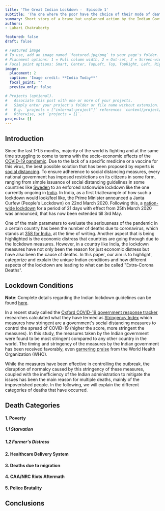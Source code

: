 ```yaml
---
title: 'The Great Indian Lockdown -  Episode 1'
subtitle: 'The one where the poor have the choice of their mode of death'
summary: Short story of a brave but unplanned action by the Indian Govt.
authors:
- Lahari Chakraborty

featured: false
draft: false

# Featured image
# To use, add an image named `featured.jpg/png` to your page's folder.
# Placement options: 1 = Full column width, 2 = Out-set, 3 = Screen-width
# Focal point options: Smart, Center, TopLeft, Top, TopRight, Left, Right, BottomLeft, Bottom, BottomRight
image:
  placement: 2
  caption: 'Image credit: **India Today**'
  focal_point: ""
  preview_only: false

# Projects (optional).
#   Associate this post with one or more of your projects.
#   Simply enter your project's folder or file name without extension.
#   E.g. `projects = ["internal-project"]` references `content/project/deep-learning/index.md`.
#   Otherwise, set `projects = []`.
projects: []
---
```

## Introduction
Since the last 1-1.5 months, majority of the world is fighting and at the same time struggling to come to terms with the socio-economic effects of the [COVID-19 pandemic](https://www.who.int/emergencies/diseases/novel-coronavirus-2019). Due to the lack of a specific medicine or a vaccine for this virus, the best possible solution that has been proposed by experts is [social distancing](https://www.cdc.gov/coronavirus/2019-ncov/prevent-getting-sick/social-distancing.html). To ensure adherence to social distancing measures, every national government has imposed restrictions on its citizens in some form, ranging from simple issuance of social distancing guidelines in some countries like [Sweden](https://edition.cnn.com/videos/world/2020/04/13/sweden-coronavirus-lockdown-black-lead-vpx.cnn) to an enforced nationwide lockdown like the one currently ongoing in [India](https://mha.gov.in/sites/default/files/ndma%20order%20copy_0.pdf). In India, as a first trial/example of how such a lockdown would look/feel like, the Prime Minister announced a Janta Curfew (People's Lockdown) on 22nd March 2020. Following this, a [nation-wide lockdown](https://mha.gov.in/sites/default/files/MHAorder%20copy_0.pdf) for a period of 21 days with effect from 25th March 2020 was announced, that has now been extended till 3rd May.

One of the main parameters to evaluate the seriousness of the pandemic in a certain country has been the number of deaths due to coronavirus, which stands at [358 for India](https://www.worldometers.info/coronavirus/country/india/), at the time of writing. Another aspect that is being highlighted is the economic distress that countries are going through due to the lockdown measures. However, in a country like India, the lockdown measures have not only been the reason for just economic distress but have also been the cause of deaths. In this paper, our aim is to highlight, categorize and explain the unique Indian conditions and how different aspects of the lockdown are leading to what can be called "Extra-Corona Deaths". 

## Lockdown Conditions

**Note**: Complete details regarding the Indian lockdown guidelines can be found [here](https://mha.gov.in/sites/default/files/Guidelines_0.pdf).

In a recent study called the [Oxford COVID-19 government response tracker](https://covidtracker.bsg.ox.ac.uk/), researches calculated what they have termed as [Stringency Index](https://www.bsg.ox.ac.uk/sites/default/files/Calculation%20and%20presentation%20of%20the%20Stringency%20Index.pdf) which measures how stringent are a government's social distancing measures to control the spread of COVID-19 (higher the score, more stringent the measures). In this study, the measures taken by the Indian government were found to be most stringent compared to any other country in the world. The timing and stringency of the measures by the Indian government has been received favorably, even [garnering praise](https://www.livemint.com/news/india/who-praises-pm-modi-s-timely-and-tough-decision-on-corona-lockdown-2-0-11586851502720.html) from the World Health Organization (WHO).

While the measures have been effective in controlling the outbreak, the disruption of normalcy caused by this stringency of these measures, coupled with the inefficiency of the Indian administration to mitigate the issues has been the main reason for multiple deaths, mainly of the impoverished people. In the following, we will explain the different categories of deaths that have occurred. 

## Death Categories

#### 1. Poverty
##### 1.1 Starvation

##### 1.2 Farmer's Distress

#### 2. Healthcare Delivery System

#### 3. Deaths due to migration

#### 4. CAA/NRC Riots Aftermath

#### 5. Police Brutality

## Conclusions
